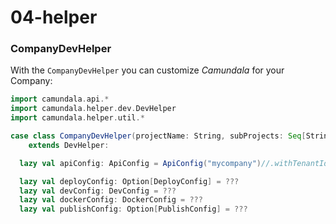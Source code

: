 # 04-helper

### CompanyDevHelper
With the `CompanyDevHelper` you can customize  _Camundala_ for your Company:

```scala mdoc
import camundala.api.*
import camundala.helper.dev.DevHelper
import camundala.helper.util.*

case class CompanyDevHelper(projectName: String, subProjects: Seq[String] = Seq.empty)
    extends DevHelper:

  lazy val apiConfig: ApiConfig = ApiConfig("mycompany")//.withTenantId("mycompany")...

  lazy val deployConfig: Option[DeployConfig] = ???
  lazy val devConfig: DevConfig = ???
  lazy val dockerConfig: DockerConfig = ???
  lazy val publishConfig: Option[PublishConfig] = ???

```
